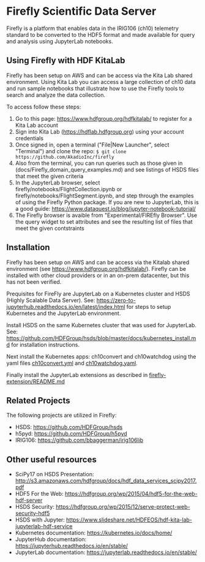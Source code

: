 Firefly Scientific Data Server
==============================

Firefly is a platform that enables data in the IRIG106 (ch10) telemetry standard to be converted to the HDF5 format and made available for query and analysis using JupyterLab notebooks.

Using Firefly with HDF KitaLab
------------------------------

Firefly has been setup on AWS and can be access via the Kita Lab shared environment. Using Kita Lab you can access a large collection of ch10 data and run sample notebooks that illustrate how to use the Firefly tools to search and analyze the data collection.

To access follow these steps:

1. Go to this page: <https://www.hdfgroup.org/hdfkitalab/> to register for a Kita Lab account
2. Sign into Kita Lab (<https://hdflab.hdfgroup.org>) using your account credentials
3. Once signed in, open a terminal ("File|New Launcher", select "Terminal") and clone the repo: `$ git clone https://github.com/AkadioInc/firefly`
4. Also from the terminal, you can run queries such as those given in (docs/Firefly_domain_query_examples.md) and see listings of HSDS files that meet the given criteria
5. In the JupyterLab browser, select firefly/notebooks/FlightCollection.ipynb or firefly/notebooks/FlightSegment.ipynb, and step through the examples of using the Firefly Python package.  If you are new to JupyterLab, this is a good guide: <https://www.dataquest.io/blog/jupyter-notebook-tutorial/>
6. The Firefly browser is avaible from "Experimental/FIREfly Browser". Use the query widget to set attributes and see the resulting list of files that meet the given contstraints


Installation
------------

Firefly has been setup on AWS and can be access via the Kitalab shared environment (see <https://www.hdfgroup.org/hdfkitalab/>).  Firefly can be installed with other cloud providers or in an on-prem datacenter, but this has not been verified.

Prequisites for FireFly are JupyterLab on a Kubernetes cluster and HSDS (Highly Scalable Data Server).  See: <https://zero-to-jupyterhub.readthedocs.io/en/latest/index.html> for steps to setup Kubernetes and the JupyterLab environment.

Install HSDS on the same Kubernetes cluster that was used for JupyterLab.  See: <https://github.com/HDFGroup/hsds/blob/master/docs/kubernetes_install.md> for installation instructions.

Next install the Kubernetes apps: ch10convert and ch10watchdog using the yaml files [ch10convert.yml](k8s_apps/ch10convert/ch10convert.yml) and [ch10watchdog.yaml](k8s_apps/ch10watchdog/ch10watchdog.yml).

Finally install the JupyterLab extensions as described in [firefly-extension/README.md](jupyterlab/firefly-extension/README.md)

Related Projects
----------------

The following projects are utilized in Firefly:

* HSDS: <https://github.com/HDFGroup/hsds>
* h5pyd: <https://github.com/HDFGroup/h5pyd>
* IRIG106: <https://github.com/bbaggerman/irig106lib>

Other useful resources
----------------------

* SciPy17 on HSDS Presentation: <http://s3.amazonaws.com/hdfgroup/docs/hdf_data_services_scipy2017.pdf>
* HDF5 For the Web: <https://hdfgroup.org/wp/2015/04/hdf5-for-the-web-hdf-server>
* HSDS Security: <https://hdfgroup.org/wp/2015/12/serve-protect-web-security-hdf5>
* HSDS with Jupyter: <https://www.slideshare.net/HDFEOS/hdf-kita-lab-jupyterlab-hdf-service>
* Kubernetes documentation: <https://kubernetes.io/docs/home/>
* JupyterHub documentation: <https://jupyterhub.readthedocs.io/en/stable/>
* JupyterLab documentation: <https://jupyterlab.readthedocs.io/en/stable/>